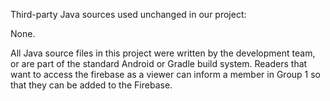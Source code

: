 Third-party Java sources used unchanged in our project:

None.

All Java source files in this project were written by the development team, or are part of the standard Android or Gradle build system.
Readers that want to access the firebase as a viewer can inform a member in Group 1 so that they can be added to the Firebase. 
